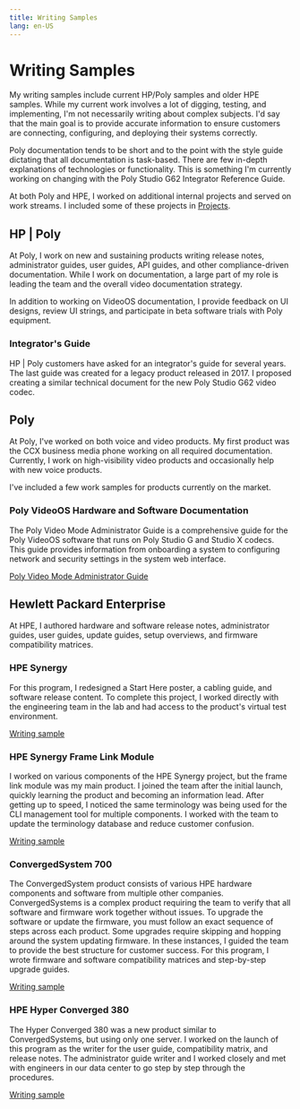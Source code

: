 ```yaml
---
title: Writing Samples
lang: en-US
---
```


# Writing Samples

My writing samples include current HP/Poly samples and older HPE samples. While my current work involves a lot of digging, testing, and implementing, I'm not necessarily writing about complex subjects. I'd say that the main goal is to provide accurate information to ensure customers are connecting, configuring, and deploying their systems correctly.

Poly documentation tends to be short and to the point with the style guide dictating that all documentation is task-based. There are few in-depth explanations of technologies or functionality. This is something I'm currently working on changing with the Poly Studio G62 Integrator Reference Guide.

At both Poly and HPE, I worked on additional internal projects and served on work streams. I included some of these projects in [Projects](projects.md).

## HP | Poly

At Poly, I work on new and sustaining products writing release notes, administrator guides, user guides, API guides, and other compliance-driven documentation.
While I work on documentation, a large part of my role is leading the team and the overall video documentation strategy. 

In addition to working on VideoOS documentation, I provide feedback on UI designs, review UI strings, and participate in beta software trials with Poly equipment.

### Integrator's Guide

HP | Poly customers have asked for an integrator's guide for several years. The last guide was created for a legacy product released in 2017.
I proposed creating a similar technical document for the new Poly Studio G62 video codec.


## Poly

At Poly, I've worked on both voice and video products. My first product was the CCX business media phone working on all required documentation. Currently, I work on high-visibility video products and occasionally help with new voice products.

I've included a few work samples for products currently on the market.

### Poly VideoOS Hardware and Software Documentation

The Poly Video Mode Administrator Guide is a comprehensive guide for the Poly VideoOS software that runs on Poly Studio G and Studio X codecs.
This guide provides information from onboarding a system to configuring network and security settings in the system web interface.

[Poly Video Mode Administrator Guide](https://docs.poly.com/bundle/polyvideomode-ag-current/)


## Hewlett Packard Enterprise

At HPE, I authored hardware and software release notes, administrator guides, user guides, update guides, setup overviews, and firmware compatibility matrices. 

### HPE Synergy

For this program, I redesigned a Start Here poster, a cabling guide, and software release content. To complete this project, I worked directly with the engineering team in the lab and had access to the product's virtual test environment.

[Writing sample](writing-samples/synergy.html)


### HPE Synergy Frame Link Module

I worked on various components of the HPE Synergy project, but the frame link module was my main product. I joined the team after the initial launch, quickly learning the product and becoming an information lead. After getting up to speed, I noticed the same terminology was being used for the CLI management tool for multiple components. I worked with the team to update the terminology database and reduce customer confusion.

[Writing sample](writing-samples/framelinkmodule.html)


### ConvergedSystem 700

The ConvergedSystem product consists of various HPE hardware components and software from multiple other companies. ConvergedSystems is a complex product requiring the team to verify that all software and firmware work together without issues. To upgrade the software or update the firmware, you must follow an exact sequence of steps across each product. Some upgrades require skipping and hopping around the system updating firmware. In these instances, I guided the team to provide the best structure for customer success. For this program, I wrote firmware and software compatibility matrices and step-by-step upgrade guides.

[Writing sample](writing-samples/cs700.html)

### HPE Hyper Converged 380

The Hyper Converged 380 was a new product similar to ConvergedSystems, but using only one server. I worked on the launch of this program as the writer for the user guide, compatibility matrix, and release notes. The administrator guide writer and I worked closely and met with engineers in our data center to go step by step through the procedures.

[Writing sample](writing-samples/simplivity380.html)